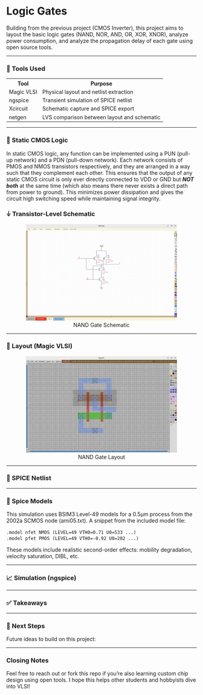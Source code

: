 # Logic Gates


Building from the previous project (CMOS Inverter), this project aims to layout the basic logic gates (NAND, NOR, AND, OR, XOR, XNOR), analyze power consumption, and analyze the propagation delay of each gate using open source tools.

---
### 🔧 Tools Used
<div align="center">
  <table>
    <tr>
      <th>Tool</th>
      <th>Purpose</th>
    </tr>
    <tr>
      <td>Magic VLSI</td>
      <td>Physical layout and netlist extraction</td>
    </tr>
    <tr>
      <td>ngspice</td>
      <td>Transient simulation of SPICE netlist</td>
    </tr>
    <tr>
      <td>Xcircuit</td>
      <td>Schematic capture and SPICE export</td>
    </tr>
    <tr>
      <td>netgen</td>
      <td>LVS comparison between layout and schematic</td>
    </tr>
  </table>
</div>

---

### 🧠 Static CMOS Logic 

In static CMOS logic, any function can be implemented using a PUN (pull-up network) and a PDN (pull-down network). Each network consists of PMOS and NMOS transistors respectively, and they are arranged in a way such that they complement each other. This ensures that the output of any static CMOS circuit is only ever directly connected to VDD or GND but ***NOT both*** at the same time (which also means there never exists a direct path from power to ground). This minimizes power dissipation and gives the circuit high switching speed while maintaining signal integrity.

### ⏚ Transistor-Level Schematic
<div align="center">
  <img src="./NAND/NAND_Schematic.png" alt="NAND Gate Schematic" width="400" />
</div>
<div align="center">
  NAND Gate Schematic
  </div>
  
---

### 🧱 Layout (Magic VLSI)

<div align="center">
  <img src="./NAND/NAND_Layout.png" alt="NAND Gate Layout" width="400"/>
</div>
<div align="center">
  NAND Gate Layout
  </div>
  
---

### 📐 SPICE Netlist

---
### 🧪 Spice Models
This simulation uses BSIM3 Level-49 models for a 0.5µm process from the 2002a SCMOS node (ami05.txt). A snippet from the included model file:

```spice
.model nfet NMOS (LEVEL=49 VTH0=0.71 U0=533 ...)
.model pfet PMOS (LEVEL=49 VTH0=-0.92 U0=202 ...)
```
These models include realistic second-order effects: mobility degradation, velocity saturation, DIBL, etc.

---

### 📈 Simulation (ngspice)

---

### ✅ Takeaways

--- 

### 🚀 Next Steps
Future ideas to build on this project:

---

### Closing Notes

Feel free to reach out or fork this repo if you’re also learning custom chip design using open tools. I hope this helps other students and hobbyists dive into VLSI!



